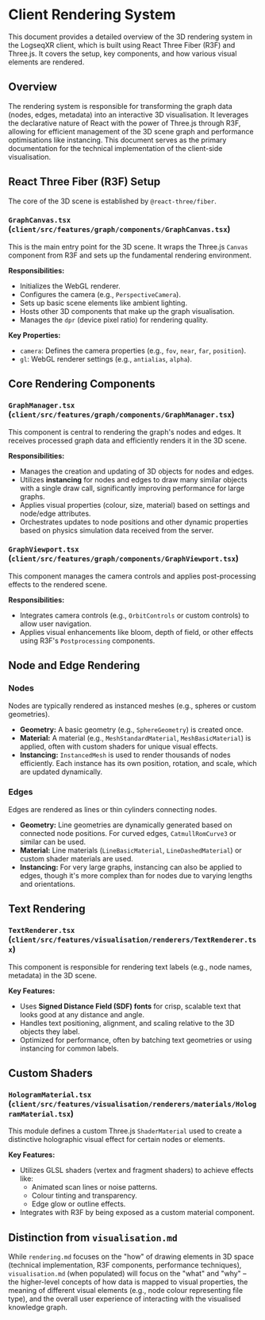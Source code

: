 # Client Rendering System

This document provides a detailed overview of the 3D rendering system in the LogseqXR client, which is built using React Three Fiber (R3F) and Three.js. It covers the setup, key components, and how various visual elements are rendered.

## Overview

The rendering system is responsible for transforming the graph data (nodes, edges, metadata) into an interactive 3D visualisation. It leverages the declarative nature of React with the power of Three.js through R3F, allowing for efficient management of the 3D scene graph and performance optimisations like instancing. This document serves as the primary documentation for the technical implementation of the client-side visualisation.

## React Three Fiber (R3F) Setup

The core of the 3D scene is established by `@react-three/fiber`.

### `GraphCanvas.tsx` (`client/src/features/graph/components/GraphCanvas.tsx`)

This is the main entry point for the 3D scene. It wraps the Three.js `Canvas` component from R3F and sets up the fundamental rendering environment.

**Responsibilities:**
-   Initializes the WebGL renderer.
-   Configures the camera (e.g., `PerspectiveCamera`).
-   Sets up basic scene elements like ambient lighting.
-   Hosts other 3D components that make up the graph visualisation.
-   Manages the `dpr` (device pixel ratio) for rendering quality.

**Key Properties:**
-   `camera`: Defines the camera properties (e.g., `fov`, `near`, `far`, `position`).
-   `gl`: WebGL renderer settings (e.g., `antialias`, `alpha`).

## Core Rendering Components

### `GraphManager.tsx` (`client/src/features/graph/components/GraphManager.tsx`)

This component is central to rendering the graph's nodes and edges. It receives processed graph data and efficiently renders it in the 3D scene.

**Responsibilities:**
-   Manages the creation and updating of 3D objects for nodes and edges.
-   Utilizes **instancing** for nodes and edges to draw many similar objects with a single draw call, significantly improving performance for large graphs.
-   Applies visual properties (colour, size, material) based on settings and node/edge attributes.
-   Orchestrates updates to node positions and other dynamic properties based on physics simulation data received from the server.

### `GraphViewport.tsx` (`client/src/features/graph/components/GraphViewport.tsx`)

This component manages the camera controls and applies post-processing effects to the rendered scene.

**Responsibilities:**
-   Integrates camera controls (e.g., `OrbitControls` or custom controls) to allow user navigation.
-   Applies visual enhancements like bloom, depth of field, or other effects using R3F's `Postprocessing` components.

## Node and Edge Rendering

### Nodes

Nodes are typically rendered as instanced meshes (e.g., spheres or custom geometries).

-   **Geometry:** A basic geometry (e.g., `SphereGeometry`) is created once.
-   **Material:** A material (e.g., `MeshStandardMaterial`, `MeshBasicMaterial`) is applied, often with custom shaders for unique visual effects.
-   **Instancing:** `InstancedMesh` is used to render thousands of nodes efficiently. Each instance has its own position, rotation, and scale, which are updated dynamically.

### Edges

Edges are rendered as lines or thin cylinders connecting nodes.

-   **Geometry:** Line geometries are dynamically generated based on connected node positions. For curved edges, `CatmullRomCurve3` or similar can be used.
-   **Material:** Line materials (`LineBasicMaterial`, `LineDashedMaterial`) or custom shader materials are used.
-   **Instancing:** For very large graphs, instancing can also be applied to edges, though it's more complex than for nodes due to varying lengths and orientations.

## Text Rendering

### `TextRenderer.tsx` (`client/src/features/visualisation/renderers/TextRenderer.tsx`)

This component is responsible for rendering text labels (e.g., node names, metadata) in the 3D scene.

**Key Features:**
-   Uses **Signed Distance Field (SDF) fonts** for crisp, scalable text that looks good at any distance and angle.
-   Handles text positioning, alignment, and scaling relative to the 3D objects they label.
-   Optimized for performance, often by batching text geometries or using instancing for common labels.

## Custom Shaders

### `HologramMaterial.tsx` (`client/src/features/visualisation/renderers/materials/HologramMaterial.tsx`)

This module defines a custom Three.js `ShaderMaterial` used to create a distinctive holographic visual effect for certain nodes or elements.

**Key Features:**
-   Utilizes GLSL shaders (vertex and fragment shaders) to achieve effects like:
    -   Animated scan lines or noise patterns.
    -   Colour tinting and transparency.
    -   Edge glow or outline effects.
-   Integrates with R3F by being exposed as a custom material component.

## Distinction from `visualisation.md`

While `rendering.md` focuses on the "how" of drawing elements in 3D space (technical implementation, R3F components, performance techniques), `visualisation.md` (when populated) will focus on the "what" and "why" – the higher-level concepts of how data is mapped to visual properties, the meaning of different visual elements (e.g., node colour representing file type), and the overall user experience of interacting with the visualised knowledge graph.